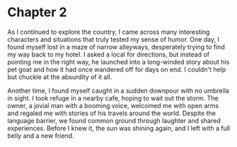# Chapter 2

As I continued to explore the country, I came across many interesting characters and situations that truly tested my sense of humor. One day, I found myself lost in a maze of narrow alleyways, desperately trying to find my way back to my hotel. I asked a local for directions, but instead of pointing me in the right way, he launched into a long-winded story about his pet goat and how it had once wandered off for days on end. I couldn't help but chuckle at the absurdity of it all.

Another time, I found myself caught in a sudden downpour with no umbrella in sight. I took refuge in a nearby cafe, hoping to wait out the storm. The owner, a jovial man with a booming voice, welcomed me with open arms and regaled me with stories of his travels around the world. Despite the language barrier, we found common ground through laughter and shared experiences. Before I knew it, the sun was shining again, and I left with a full belly and a new friend.